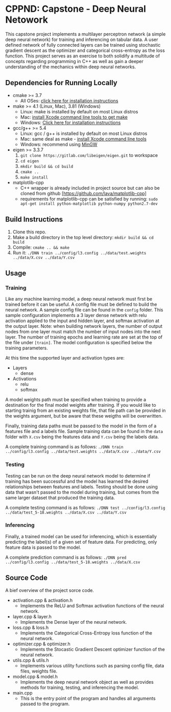 # CPPND: Capstone - Deep Neural Netowork

This capstone project implements a multilayer perceptron network (a simple deep neural network) for training and inferencing on tabular data. A user defined network of fully connected layers can be trained using stochastic gradient descent as the optimizer and categorical cross-entropy as the loss function. This project serves as an exercise to both solidify a multitude of concepts regarding programming in C++ as well as gain a deeper understanding of the mechanics within deep neural networks.

## Dependencies for Running Locally

- cmake >= 3.7
  - All OSes: [click here for installation instructions](https://cmake.org/install/)
- make >= 4.1 (Linux, Mac), 3.81 (Windows)
  - Linux: make is installed by default on most Linux distros
  - Mac: [install Xcode command line tools to get make](https://developer.apple.com/xcode/features/)
  - Windows: [Click here for installation instructions](http://gnuwin32.sourceforge.net/packages/make.htm)
- gcc/g++ >= 5.4
  - Linux: gcc / g++ is installed by default on most Linux distros
  - Mac: same deal as make - [install Xcode command line tools](https://developer.apple.com/xcode/features/)
  - Windows: recommend using [MinGW](http://www.mingw.org/)
- eigen >= 3.3.7
  1. `git clone https://gitlab.com/libeigen/eigen.git` to workspace
  2. `cd eigen`
  3. `mkdir build && cd build`
  4. `cmake ..`
  5. `make install`
- matplotlib-cpp
  - C++ wrapper is already included in project source but can also be cloned from github [https://github.com/lava/matplotlib-cpp]
  - requirements for matplotlib-cpp can be satisfied by running: `sudo apt-get install python-matplotlib python-numpy python2.7-dev`

## Build Instructions

1. Clone this repo.
2. Make a build directory in the top level directory: `mkdir build && cd build`
3. Compile: `cmake .. && make`
4. Run it: `./DNN train ../config/l3.config ../data/test.weights ../data/X.csv ../data/Y.csv`

## Usage

### Training

Like any machine learning model, a deep neural network must first be trained before it can be useful. A config file must be defined to build the neural network. A sample config file can be found in the `config` folder. This sample configuration implements a 3 layer dense network with relu activation applied to the input and hidden layer, and softmax activation at the output layer. Note: when building network layers, the number of output nodes from one layer must match the number of input nodes into the next layer. The number of training epochs and learning rate are set at the top of the file under `[train]`. The model configuration is specified below the training parameters.

At this time the supported layer and activation types are:

- Layers
  - dense
- Activations
  - relu
  - softmax

A model weights path must be specified when training to provide a destination for the final model weights after training. If you would like to starting trainig from an existing weights file, that file path can be provided in the weights argument, but be aware that these weigths will be overwritten.

Finally, training data paths must be passed to the model in the form of a features file and a labels file. Sample training data can be found in the `data` folder with `X.csv` being the features data and `Y.csv` being the labels data.

A complete training command is as follows:
`./DNN train ../config/l3.config ../data/test.weights ../data/X.csv ../data/Y.csv`

### Testing

Testing can be run on the deep neural network model to determine if training has been successful and the model has learned the desired relationships between features and labels. Testing should be done using data that wasn't passed to the model during training, but comes from the same larger dataset that produced the training data.

A complete testing command is as follows:
`./DNN test ../config/l3.config ../data/test_5-18.weights ../data/X.csv ../data/Y.csv`

### Inferencing

Finally, a trained model can be used for inferencing, which is essentially predicting the label(s) of a given set of feature data. For predicting, only feature data is passed to the model.

A complete prediction command is as follows:
`./DNN pred ../config/l3.config ../data/test_5-18.weights ../data/X.csv`

## Source Code

A bief overview of the project sorce code.

- activation.cpp & activation.h
  - Implements the ReLU and Softmax activation functions of the neural network.
- layer.cpp & layer.h
  - Implements the Dense layer of the neural network.
- loss.cpp & loss.h
  - Implements the Categorical Cross-Entropy loss function of the neural network.
- optimizer.cpp & optimizer.h
  - Implements the Stocastic Gradient Descent optimizer function of the neural network.
- utils.cpp & utils.h
  - Implements various utility functions such as parsing config file, data files, weights file.
- model.cpp & model.h
  - Implements the deep neural network object as well as provides methods for training, testing, and inferencing the model.
- main.cpp
  - This is the entry point of the program and handles all arguments passed to the program.
